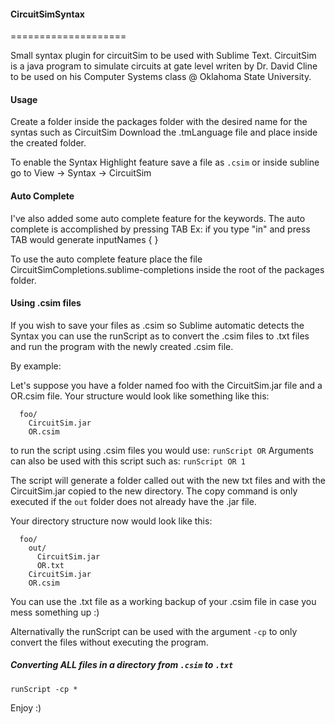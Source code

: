 #### CircuitSimSyntax
====================

Small syntax plugin for circuitSim to be used with Sublime Text. 
CircuitSim is a java program to simulate circuits at gate level writen by Dr. David Cline to be used on his Computer Systems class @ Oklahoma State University.

#### Usage

Create a folder inside the packages folder with the desired name for the syntas such as CircuitSim
Download the .tmLanguage file and place inside the created folder.

To enable the Syntax Highlight feature save a file as ````.csim```` or inside subline go to View -> Syntax -> CircuitSim

#### Auto Complete

I've also added some auto complete feature for the keywords. The auto complete is accomplished by pressing TAB 
Ex: if you type "in" and press TAB would generate inputNames { }

To use the auto complete feature place the file CircuitSimCompletions.sublime-completions inside the root of the packages folder. 

#### Using .csim files

If you wish to save your files as .csim so Sublime automatic detects the Syntax you can use the runScript as to convert the .csim files to .txt files and run the program with the newly created .csim file.

By example:

Let's suppose you have a folder named foo with the CircuitSim.jar file and a OR.csim file. Your structure would look like something like this:

```
  foo/
    CircuitSim.jar
    OR.csim
```
to run the script using .csim files you would use: ```runScript OR```
Arguments can also be used with this script such as: ```runScript OR 1```

The script will generate a folder called out with the new txt files and with the CircuitSim.jar copied to the new directory. The copy command is only executed if the ```out``` folder does not already have the .jar file.

Your directory structure now would look like this:

```
  foo/
    out/
      CircuitSim.jar
      OR.txt
    CircuitSim.jar
    OR.csim

```

You can use the .txt file as a working backup of your .csim file in case you mess something up :)

Alternativally the runScript can be used with the argument ``` -cp ``` to only convert the files without executing the program. 

##### Converting ALL files in a directory from ```.csim``` to ```.txt``` 

``` runScript -cp * ```

Enjoy :)

